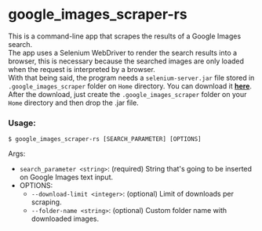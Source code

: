 # google_images_scraper-rs

This is a command-line app that scrapes the results of a Google Images search.<br>
The app uses a Selenium WebDriver to render the search results into a browser, this is necessary because the searched images are only loaded when the request is interpreted by a browser.<br>
With that being said, the program needs a `selenium-server.jar` file stored in `.google_images_scraper` folder on `Home` directory. You can download it [**here**](https://www.selenium.dev/downloads/).<br>
After the download, just create the `.google_images_scraper` folder on your `Home` directory and then drop the .jar file.<br>

### Usage:

```
$ google_images_scraper-rs [SEARCH_PARAMETER] [OPTIONS]
```

Args:
- `search_parameter <string>`: (required) String that's going to be inserted on Google Images text input.
- OPTIONS:
  - `--download-limit <integer>`: (optional) Limit of downloads per scraping.
  - `--folder-name <string>`: (optional) Custom folder name with downloaded images.
